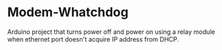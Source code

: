 # Modem-Whatchdog
Arduino project that turns power off and power on using a relay module when ethernet port doesn't acquire IP address from DHCP. 
